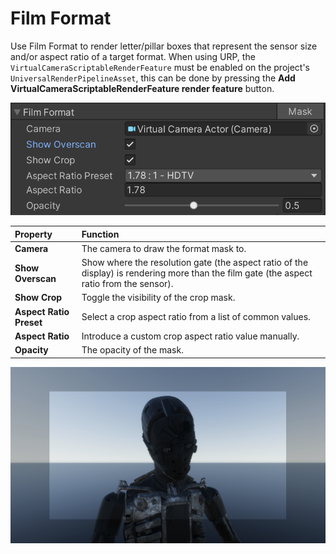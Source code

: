 # Film Format

Use Film Format to render letter/pillar boxes that represent the sensor size and/or aspect ratio of a target format. When using URP, the `VirtualCameraScriptableRenderFeature` must be enabled on the project's `UniversalRenderPipelineAsset`, this can be done by pressing the **Add VirtualCameraScriptableRenderFeature render feature** button.

![Film Format Controls](images/film-format-editor.png)

| **Property**       | **Function**                                                 |
| :-------------- | :----------------------------------------------------------- |
| __Camera__ | The camera to draw the format mask to. |
| __Show Overscan__ | Show where the resolution gate (the aspect ratio of the display) is rendering more than the film gate (the aspect ratio from the sensor). |
| __Show Crop__ | Toggle the visibility of the crop mask. |
| __Aspect Ratio Preset__ | Select a crop aspect ratio from a list of common values. |
| __Aspect Ratio__ | Introduce a custom crop aspect ratio value manually. |
| __Opacity__ | The opacity of the mask. |

![Film Format Example](images/format-mask-reference.png)
